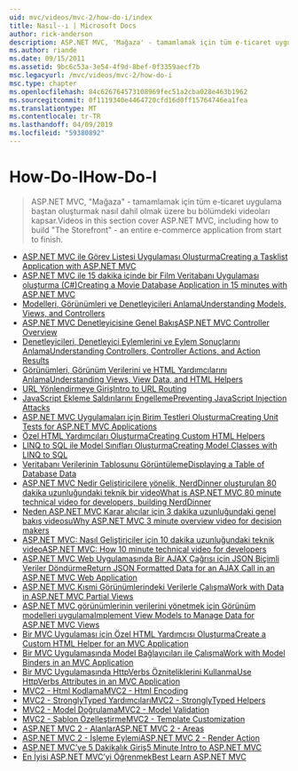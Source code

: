 ```yaml
---
uid: mvc/videos/mvc-2/how-do-i/index
title: Nasıl--ı | Microsoft Docs
author: rick-anderson
description: ASP.NET MVC, 'Mağaza' - tamamlamak için tüm e-ticaret uygulama baştan oluşturmak nasıl dahil olmak üzere bu bölümdeki videoları kapsar.
ms.author: riande
ms.date: 09/15/2011
ms.assetid: 9bc6c53a-3e54-4f9d-8bef-0f3359aecf7b
msc.legacyurl: /mvc/videos/mvc-2/how-do-i
msc.type: chapter
ms.openlocfilehash: 84c626764573108969fec51a2cba028e463b1962
ms.sourcegitcommit: 0f1119340e4464720cfd16d0ff15764746ea1fea
ms.translationtype: MT
ms.contentlocale: tr-TR
ms.lasthandoff: 04/09/2019
ms.locfileid: "59380892"
---
```

# <a name="how-do-i"></a><span data-ttu-id="2648a-103">How-Do-I</span><span class="sxs-lookup"><span data-stu-id="2648a-103">How-Do-I</span></span>

> <span data-ttu-id="2648a-104">ASP.NET MVC, "Mağaza" - tamamlamak için tüm e-ticaret uygulama baştan oluşturmak nasıl dahil olmak üzere bu bölümdeki videoları kapsar.</span><span class="sxs-lookup"><span data-stu-id="2648a-104">Videos in this section cover ASP.NET MVC, including how to build "The Storefront" - an entire e-commerce application from start to finish.</span></span>


- [<span data-ttu-id="2648a-105">ASP.NET MVC ile Görev Listesi Uygulaması Oluşturma</span><span class="sxs-lookup"><span data-stu-id="2648a-105">Creating a Tasklist Application with ASP.NET MVC</span></span>](creating-a-tasklist-application-with-aspnet-mvc.md)
- [<span data-ttu-id="2648a-106">ASP.NET MVC ile 15 dakika içinde bir Film Veritabanı Uygulaması oluşturma (C#)</span><span class="sxs-lookup"><span data-stu-id="2648a-106">Creating a Movie Database Application in 15 minutes with ASP.NET MVC</span></span>](creating-a-movie-database-application-in-15-minutes-with-aspnet-mvc.md)
- [<span data-ttu-id="2648a-107">Modelleri, Görünümleri ve Denetleyicileri Anlama</span><span class="sxs-lookup"><span data-stu-id="2648a-107">Understanding Models, Views, and Controllers</span></span>](understanding-models-views-and-controllers.md)
- [<span data-ttu-id="2648a-108">ASP.NET MVC Denetleyicisine Genel Bakış</span><span class="sxs-lookup"><span data-stu-id="2648a-108">ASP.NET MVC Controller Overview</span></span>](aspnet-mvc-controller-overview.md)
- [<span data-ttu-id="2648a-109">Denetleyicileri, Denetleyici Eylemlerini ve Eylem Sonuçlarını Anlama</span><span class="sxs-lookup"><span data-stu-id="2648a-109">Understanding Controllers, Controller Actions, and Action Results</span></span>](understanding-controllers-controller-actions-and-action-results.md)
- [<span data-ttu-id="2648a-110">Görünümleri, Görünüm Verilerini ve HTML Yardımcılarını Anlama</span><span class="sxs-lookup"><span data-stu-id="2648a-110">Understanding Views, View Data, and HTML Helpers</span></span>](understanding-views-view-data-and-html-helpers.md)
- [<span data-ttu-id="2648a-111">URL Yönlendirmeye Giriş</span><span class="sxs-lookup"><span data-stu-id="2648a-111">Intro to URL Routing</span></span>](an-introduction-to-url-routing.md)
- [<span data-ttu-id="2648a-112">JavaScript Ekleme Saldırılarını Engelleme</span><span class="sxs-lookup"><span data-stu-id="2648a-112">Preventing JavaScript Injection Attacks</span></span>](preventing-javascript-injection-attacks.md)
- [<span data-ttu-id="2648a-113">ASP.NET MVC Uygulamaları için Birim Testleri Oluşturma</span><span class="sxs-lookup"><span data-stu-id="2648a-113">Creating Unit Tests for ASP.NET MVC Applications</span></span>](creating-unit-tests-for-aspnet-mvc-applications.md)
- [<span data-ttu-id="2648a-114">Özel HTML Yardımcıları Oluşturma</span><span class="sxs-lookup"><span data-stu-id="2648a-114">Creating Custom HTML Helpers</span></span>](creating-custom-html-helpers.md)
- [<span data-ttu-id="2648a-115">LINQ to SQL ile Model Sınıfları Oluşturma</span><span class="sxs-lookup"><span data-stu-id="2648a-115">Creating Model Classes with LINQ to SQL</span></span>](creating-model-classes-with-linq-to-sql.md)
- [<span data-ttu-id="2648a-116">Veritabanı Verilerinin Tablosunu Görüntüleme</span><span class="sxs-lookup"><span data-stu-id="2648a-116">Displaying a Table of Database Data</span></span>](displaying-a-table-of-database-data.md)
- [<span data-ttu-id="2648a-117">ASP.NET MVC Nedir Geliştiricilere yönelik, NerdDinner oluşturulan 80 dakika uzunluğundaki teknik bir video</span><span class="sxs-lookup"><span data-stu-id="2648a-117">What is ASP.NET MVC 80 minute technical video for developers, building NerdDinner</span></span>](what-is-aspnet-mvc-80-minute-technical-video-for-developers-building-nerddinner.md)
- [<span data-ttu-id="2648a-118">Neden ASP.NET MVC Karar alıcılar için 3 dakika uzunluğundaki genel bakış videosu</span><span class="sxs-lookup"><span data-stu-id="2648a-118">Why ASP.NET MVC 3 minute overview video for decision makers</span></span>](why-aspnet-mvc-3-minute-overview-video-for-decision-makers.md)
- [<span data-ttu-id="2648a-119">ASP.NET MVC: Nasıl Geliştiriciler için 10 dakika uzunluğundaki teknik video</span><span class="sxs-lookup"><span data-stu-id="2648a-119">ASP.NET MVC: How 10 minute technical video for developers</span></span>](aspnet-mvc-how-10-minute-technical-video-for-developers.md)
- [<span data-ttu-id="2648a-120">ASP.NET MVC Web Uygulamasında Bir AJAX Çağrısı için JSON Biçimli Veriler Döndürme</span><span class="sxs-lookup"><span data-stu-id="2648a-120">Return JSON Formatted Data for an AJAX Call in an ASP.NET MVC Web Application</span></span>](how-do-i-return-json-formatted-data-for-an-ajax-call-in-an-aspnet-mvc-web-application.md)
- [<span data-ttu-id="2648a-121">ASP.NET MVC Kısmi Görünümlerindeki Verilerle Çalışma</span><span class="sxs-lookup"><span data-stu-id="2648a-121">Work with Data in ASP.NET MVC Partial Views</span></span>](how-do-i-work-with-data-in-aspnet-mvc-partial-views.md)
- [<span data-ttu-id="2648a-122">ASP.NET MVC görünümlerinin verilerini yönetmek için Görünüm modelleri uygulama</span><span class="sxs-lookup"><span data-stu-id="2648a-122">Implement View Models to Manage Data for ASP.NET MVC Views</span></span>](how-do-i-implement-view-models-to-manage-data-for-aspnet-mvc-views.md)
- [<span data-ttu-id="2648a-123">Bir MVC Uygulaması için Özel HTML Yardımcısı Oluşturma</span><span class="sxs-lookup"><span data-stu-id="2648a-123">Create a Custom HTML Helper for an MVC Application</span></span>](how-do-i-create-a-custom-html-helper-for-an-mvc-application.md)
- [<span data-ttu-id="2648a-124">Bir MVC Uygulamasında Model Bağlayıcıları ile Çalışma</span><span class="sxs-lookup"><span data-stu-id="2648a-124">Work with Model Binders in an MVC Application</span></span>](how-do-i-work-with-model-binders-in-an-mvc-application.md)
- [<span data-ttu-id="2648a-125">Bir MVC Uygulamasında HttpVerbs Özniteliklerini Kullanma</span><span class="sxs-lookup"><span data-stu-id="2648a-125">Use HttpVerbs Attributes in an MVC Application</span></span>](how-do-i-use-httpverbs-attributes-in-an-mvc-application.md)
- [<span data-ttu-id="2648a-126">MVC2 - Html Kodlama</span><span class="sxs-lookup"><span data-stu-id="2648a-126">MVC2 - Html Encoding</span></span>](mvc2-html-encoding.md)
- [<span data-ttu-id="2648a-127">MVC2 - StronglyTyped Yardımcıları</span><span class="sxs-lookup"><span data-stu-id="2648a-127">MVC2 - StronglyTyped Helpers</span></span>](mvc2-stronglytyped-helpers.md)
- [<span data-ttu-id="2648a-128">MVC2 - Model Doğrulama</span><span class="sxs-lookup"><span data-stu-id="2648a-128">MVC2 - Model Validation</span></span>](mvc2-model-validation.md)
- [<span data-ttu-id="2648a-129">MVC2 - Şablon Özelleştirme</span><span class="sxs-lookup"><span data-stu-id="2648a-129">MVC2 - Template Customization</span></span>](mvc2-template-customization.md)
- [<span data-ttu-id="2648a-130">ASP.NET MVC 2 - Alanlar</span><span class="sxs-lookup"><span data-stu-id="2648a-130">ASP.NET MVC 2 - Areas</span></span>](aspnet-mvc-2-areas.md)
- [<span data-ttu-id="2648a-131">ASP.NET MVC 2 - İşleme Eylemi</span><span class="sxs-lookup"><span data-stu-id="2648a-131">ASP.NET MVC 2 - Render Action</span></span>](aspnet-mvc-2-render-action.md)
- [<span data-ttu-id="2648a-132">ASP.NET MVC’ye 5 Dakikalık Giriş</span><span class="sxs-lookup"><span data-stu-id="2648a-132">5 Minute Intro to ASP.NET MVC</span></span>](5-minute-introduction-to-aspnet-mvc.md)
- [<span data-ttu-id="2648a-133">En İyisi ASP.NET MVC’yi Öğrenmek</span><span class="sxs-lookup"><span data-stu-id="2648a-133">Best Learn ASP.NET MVC</span></span>](how-to-best-learn-asp-net-mvc.md)

